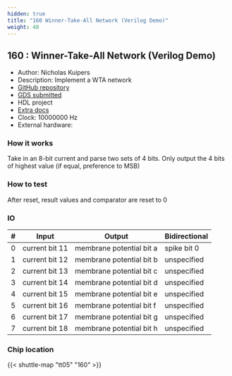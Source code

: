 ```yaml
---
hidden: true
title: "160 Winner-Take-All Network (Verilog Demo)"
weight: 48
---
```


## 160 : Winner-Take-All Network (Verilog Demo)

* Author: Nicholas Kuipers
* Description: Implement a WTA network
* [GitHub repository](https://github.com/Kuipman/tt05-wta-demo)
* [GDS submitted](https://github.com/Kuipman/tt05-wta-demo/actions/runs/6753115020)
* HDL project
* [Extra docs]()
* Clock: 10000000 Hz
* External hardware: 



### How it works

Take in an 8-bit current and parse two sets of 4 bits. Only output
the 4 bits of highest value (if equal, preference to MSB)


### How to test

After reset, result values and comparator are reset to 0


### IO

| # | Input        | Output       | Bidirectional      |
|---|--------------|--------------| -------------------|
| 0 | current bit 11  | membrane potential bit a | spike bit 0 |
| 1 | current bit 12  | membrane potential bit b | unspecified |
| 2 | current bit 13  | membrane potential bit c | unspecified |
| 3 | current bit 14  | membrane potential bit d | unspecified |
| 4 | current bit 15  | membrane potential bit e | unspecified |
| 5 | current bit 16  | membrane potential bit f | unspecified |
| 6 | current bit 17  | membrane potential bit g | unspecified |
| 7 | current bit 18  | membrane potential bit h | unspecified |

### Chip location

{{< shuttle-map "tt05" "160" >}}

